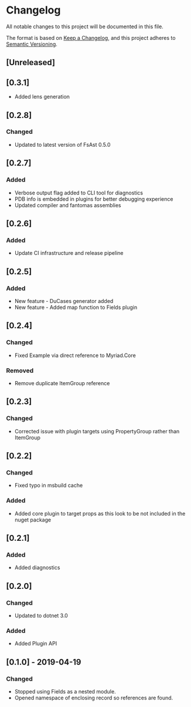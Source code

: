 # Changelog
All notable changes to this project will be documented in this file.

The format is based on [Keep a Changelog](https://keepachangelog.com/en/1.0.0/),
and this project adheres to [Semantic Versioning](https://semver.org/spec/v2.0.0.html).

## [Unreleased]

## [0.3.1]
- Added lens generation

## [0.2.8]
### Changed
- Updated to latest version of FsAst 0.5.0

## [0.2.7]
### Added
- Verbose output flag added to CLI tool for diagnostics
- PDB info is embedded in plugins for better debugging experience
- Updated compiler and fantomas assemblies

## [0.2.6]
### Added
- Update CI infrastructure and release pipeline

## [0.2.5]
### Added
- New feature - DuCases generator added
- New feature - Added map function to Fields plugin

## [0.2.4]
### Changed
- Fixed Example via direct reference to Myriad.Core

### Removed
- Remove duplicate ItemGroup reference

## [0.2.3]
### Changed
- Corrected issue with plugin targets using PropertyGroup rather than ItemGroup

## [0.2.2]
### Changed
- Fixed typo in msbuild cache

### Added
- Added core plugin to target props as this look to be not included in the nuget package

## [0.2.1]
### Added
- Added diagnostics

## [0.2.0]
### Changed
- Updated to dotnet 3.0

### Added
- Added Plugin API

## [0.1.0] - 2019-04-19
### Changed
- Stopped using Fields as a nested module.
- Opened namespace of enclosing record so references are found.
